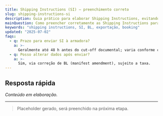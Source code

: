 ```yaml
---
title: Shipping Instructions (SI) – preenchimento correto
slug: shipping-instructions-si
description: Guia prático para elaborar Shipping Instructions, evitando erros em BL e atrasos no embarque.
mainQuestion: Como preencher corretamente as Shipping Instructions para exportação?
keywords: "shipping instructions, SI, BL, exportação, booking"
updated: "2025-07-02"
faqs:
  - q: Prazo para enviar SI à armadora?
    a: >-
      Geralmente até 48 h antes do cut-off documental; varia conforme cada armador.
  - q: Posso alterar dados após enviar?
    a: >-
      Sim, via correção de BL (manifest amendment), sujeito a taxa.
---
```


## Resposta rápida

*Conteúdo em elaboração.*

---

> Placeholder gerado, será preenchido na próxima etapa. 